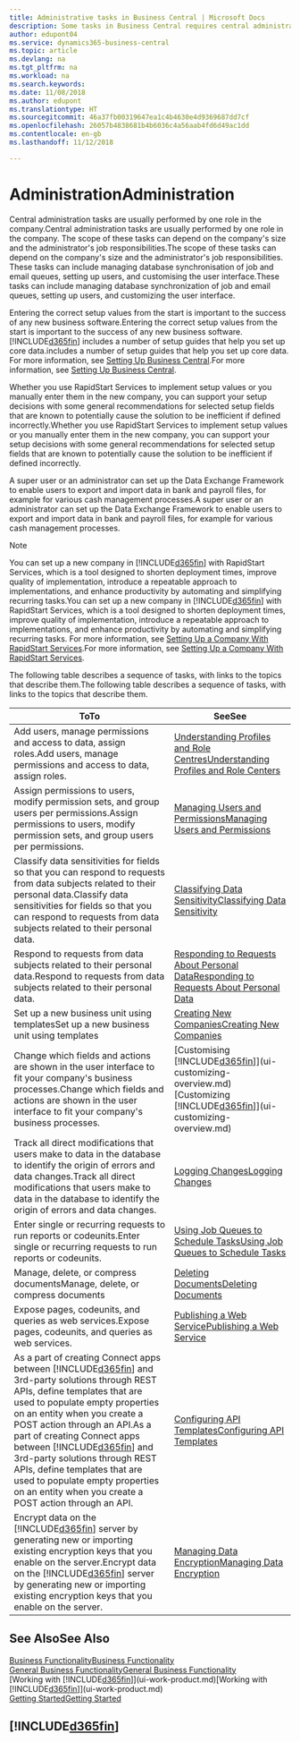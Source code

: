 ```yaml
---
title: Administrative tasks in Business Central | Microsoft Docs
description: Some tasks in Business Central requires central administration and setup. See what they are and learn what to do.
author: edupont04
ms.service: dynamics365-business-central
ms.topic: article
ms.devlang: na
ms.tgt_pltfrm: na
ms.workload: na
ms.search.keywords: 
ms.date: 11/08/2018
ms.author: edupont
ms.translationtype: HT
ms.sourcegitcommit: 46a37fb00319647ea1c4b4630e4d9369687dd7cf
ms.openlocfilehash: 26057b4838681b4b6036c4a56aab4fd6d49ac1dd
ms.contentlocale: en-gb
ms.lasthandoff: 11/12/2018

---
```

# <a name="administration"></a><span data-ttu-id="a81da-104">Administration</span><span class="sxs-lookup"><span data-stu-id="a81da-104">Administration</span></span>
<span data-ttu-id="a81da-105">Central administration tasks are usually performed by one role in the company.</span><span class="sxs-lookup"><span data-stu-id="a81da-105">Central administration tasks are usually performed by one role in the company.</span></span> <span data-ttu-id="a81da-106">The scope of these tasks can depend on the company's size and the administrator's job responsibilities.</span><span class="sxs-lookup"><span data-stu-id="a81da-106">The scope of these tasks can depend on the company's size and the administrator's job responsibilities.</span></span> <span data-ttu-id="a81da-107">These tasks can include managing database synchronisation of job and email queues, setting up users, and customising the user interface.</span><span class="sxs-lookup"><span data-stu-id="a81da-107">These tasks can include managing database synchronization of job and email queues, setting up users, and customizing the user interface.</span></span>  

<span data-ttu-id="a81da-108">Entering the correct setup values from the start is important to the success of any new business software.</span><span class="sxs-lookup"><span data-stu-id="a81da-108">Entering the correct setup values from the start is important to the success of any new business software.</span></span> [!INCLUDE[d365fin](includes/d365fin_md.md)] <span data-ttu-id="a81da-109">includes a number of setup guides that help you set up core data.</span><span class="sxs-lookup"><span data-stu-id="a81da-109">includes a number of setup guides that help you set up core data.</span></span> <span data-ttu-id="a81da-110">For more information, see [Setting Up Business Central](setup.md).</span><span class="sxs-lookup"><span data-stu-id="a81da-110">For more information, see [Setting Up Business Central](setup.md).</span></span>

<span data-ttu-id="a81da-111">Whether you use RapidStart Services to implement setup values or you manually enter them in the new company, you can support your setup decisions with some general recommendations for selected setup fields that are known to potentially cause the solution to be inefficient if defined incorrectly.</span><span class="sxs-lookup"><span data-stu-id="a81da-111">Whether you use RapidStart Services to implement setup values or you manually enter them in the new company, you can support your setup decisions with some general recommendations for selected setup fields that are known to potentially cause the solution to be inefficient if defined incorrectly.</span></span>  

<span data-ttu-id="a81da-112">A super user or an administrator can set up the Data Exchange Framework to enable users to export and import data in bank and payroll files, for example for various cash management processes.</span><span class="sxs-lookup"><span data-stu-id="a81da-112">A super user or an administrator can set up the Data Exchange Framework to enable users to export and import data in bank and payroll files, for example for various cash management processes.</span></span>

> [!NOTE]
> <span data-ttu-id="a81da-113">You can set up a new company in [!INCLUDE[d365fin](includes/d365fin_md.md)] with RapidStart Services, which is a tool designed to shorten deployment times, improve quality of implementation, introduce a repeatable approach to implementations, and enhance productivity by automating and simplifying recurring tasks.</span><span class="sxs-lookup"><span data-stu-id="a81da-113">You can set up a new company in [!INCLUDE[d365fin](includes/d365fin_md.md)] with RapidStart Services, which is a tool designed to shorten deployment times, improve quality of implementation, introduce a repeatable approach to implementations, and enhance productivity by automating and simplifying recurring tasks.</span></span> <span data-ttu-id="a81da-114">For more information, see [Setting Up a Company With RapidStart Services](admin-set-up-a-company-with-rapidstart.md).</span><span class="sxs-lookup"><span data-stu-id="a81da-114">For more information, see [Setting Up a Company With RapidStart Services](admin-set-up-a-company-with-rapidstart.md).</span></span>

<span data-ttu-id="a81da-115">The following table describes a sequence of tasks, with links to the topics that describe them.</span><span class="sxs-lookup"><span data-stu-id="a81da-115">The following table describes a sequence of tasks, with links to the topics that describe them.</span></span>   

|<span data-ttu-id="a81da-116">**To**</span><span class="sxs-lookup"><span data-stu-id="a81da-116">**To**</span></span>|<span data-ttu-id="a81da-117">**See**</span><span class="sxs-lookup"><span data-stu-id="a81da-117">**See**</span></span>|  
|------------|-------------|  
|<span data-ttu-id="a81da-118">Add users, manage permissions and access to data, assign roles.</span><span class="sxs-lookup"><span data-stu-id="a81da-118">Add users, manage permissions and access to data, assign roles.</span></span>|[<span data-ttu-id="a81da-119">Understanding Profiles and Role Centres</span><span class="sxs-lookup"><span data-stu-id="a81da-119">Understanding Profiles and Role Centers</span></span>](admin-users-profiles-roles.md)|  
|<span data-ttu-id="a81da-120">Assign permissions to users, modify permission sets, and group users per permissions.</span><span class="sxs-lookup"><span data-stu-id="a81da-120">Assign permissions to users, modify permission sets, and group users per permissions.</span></span>|[<span data-ttu-id="a81da-121">Managing Users and Permissions</span><span class="sxs-lookup"><span data-stu-id="a81da-121">Managing Users and Permissions</span></span>](ui-how-users-permissions.md)|
|<span data-ttu-id="a81da-122">Classify data sensitivities for fields so that you can respond to requests from data subjects related to their personal data.</span><span class="sxs-lookup"><span data-stu-id="a81da-122">Classify data sensitivities for fields so that you can respond to requests from data subjects related to their personal data.</span></span>|[<span data-ttu-id="a81da-123">Classifying Data Sensitivity</span><span class="sxs-lookup"><span data-stu-id="a81da-123">Classifying Data Sensitivity</span></span>](admin-classifying-data-sensitivity.md)|
|<span data-ttu-id="a81da-124">Respond to requests from data subjects related to their personal data.</span><span class="sxs-lookup"><span data-stu-id="a81da-124">Respond to requests from data subjects related to their personal data.</span></span>|[<span data-ttu-id="a81da-125">Responding to Requests About Personal Data</span><span class="sxs-lookup"><span data-stu-id="a81da-125">Responding to Requests About Personal Data</span></span>](admin-responding-to-requests-about-personal-data.md)|
|<span data-ttu-id="a81da-126">Set up a new business unit using templates</span><span class="sxs-lookup"><span data-stu-id="a81da-126">Set up a new business unit using templates</span></span>|[<span data-ttu-id="a81da-127">Creating New Companies</span><span class="sxs-lookup"><span data-stu-id="a81da-127">Creating New Companies</span></span>](about-new-company.md)|
|<span data-ttu-id="a81da-128">Change which fields and actions are shown in the user interface to fit your company's business processes.</span><span class="sxs-lookup"><span data-stu-id="a81da-128">Change which fields and actions are shown in the user interface to fit your company's business processes.</span></span> |<span data-ttu-id="a81da-129">[Customising [!INCLUDE[d365fin](includes/d365fin_md.md)]](ui-customizing-overview.md)</span><span class="sxs-lookup"><span data-stu-id="a81da-129">[Customizing [!INCLUDE[d365fin](includes/d365fin_md.md)]](ui-customizing-overview.md)</span></span> |
|<span data-ttu-id="a81da-130">Track all direct modifications that users make to data in the database to identify the origin of errors and data changes.</span><span class="sxs-lookup"><span data-stu-id="a81da-130">Track all direct modifications that users make to data in the database to identify the origin of errors and data changes.</span></span>|[<span data-ttu-id="a81da-131">Logging Changes</span><span class="sxs-lookup"><span data-stu-id="a81da-131">Logging Changes</span></span>](across-log-changes.md)|  
|<span data-ttu-id="a81da-132">Enter single or recurring requests to run reports or codeunits.</span><span class="sxs-lookup"><span data-stu-id="a81da-132">Enter single or recurring requests to run reports or codeunits.</span></span>|[<span data-ttu-id="a81da-133">Using Job Queues to Schedule Tasks</span><span class="sxs-lookup"><span data-stu-id="a81da-133">Using Job Queues to Schedule Tasks</span></span>](admin-job-queues-schedule-tasks.md)|  
|<span data-ttu-id="a81da-134">Manage, delete, or compress documents</span><span class="sxs-lookup"><span data-stu-id="a81da-134">Manage, delete, or compress documents</span></span>|[<span data-ttu-id="a81da-135">Deleting Documents</span><span class="sxs-lookup"><span data-stu-id="a81da-135">Deleting Documents</span></span>](admin-manage-documents.md)|  
|<span data-ttu-id="a81da-136">Expose pages, codeunits, and queries as web services.</span><span class="sxs-lookup"><span data-stu-id="a81da-136">Expose pages, codeunits, and queries as web services.</span></span>|[<span data-ttu-id="a81da-137">Publishing a Web Service</span><span class="sxs-lookup"><span data-stu-id="a81da-137">Publishing a Web Service</span></span>](across-how-publish-web-service.md)|
|<span data-ttu-id="a81da-138">As a part of creating Connect apps between [!INCLUDE[d365fin](includes/d365fin_md.md)] and 3rd-party solutions through REST APIs, define templates that are used to populate empty properties on an entity when you create a POST action through an API.</span><span class="sxs-lookup"><span data-stu-id="a81da-138">As a part of creating Connect apps between [!INCLUDE[d365fin](includes/d365fin_md.md)] and 3rd-party solutions through REST APIs, define templates that are used to populate empty properties on an entity when you create a POST action through an API.</span></span>|[<span data-ttu-id="a81da-139">Configuring API Templates</span><span class="sxs-lookup"><span data-stu-id="a81da-139">Configuring API Templates</span></span>](admin-configuring-api-template.md)|
|<span data-ttu-id="a81da-140">Encrypt data on the [!INCLUDE[d365fin](includes/d365fin_md.md)] server by generating new or importing existing encryption keys that you enable on the server.</span><span class="sxs-lookup"><span data-stu-id="a81da-140">Encrypt data on the [!INCLUDE[d365fin](includes/d365fin_md.md)] server by generating new or importing existing encryption keys that you enable on the server.</span></span>|[<span data-ttu-id="a81da-141">Managing Data Encryption</span><span class="sxs-lookup"><span data-stu-id="a81da-141">Managing Data Encryption</span></span>](admin-manage-data-encryption.md)|

## <a name="see-also"></a><span data-ttu-id="a81da-142">See Also</span><span class="sxs-lookup"><span data-stu-id="a81da-142">See Also</span></span>
[<span data-ttu-id="a81da-143">Business Functionality</span><span class="sxs-lookup"><span data-stu-id="a81da-143">Business Functionality</span></span>](across-business-functionality.md)  
[<span data-ttu-id="a81da-144">General Business Functionality</span><span class="sxs-lookup"><span data-stu-id="a81da-144">General Business Functionality</span></span>](ui-across-business-areas.md)  
<span data-ttu-id="a81da-145">[Working with [!INCLUDE[d365fin](includes/d365fin_md.md)]](ui-work-product.md)</span><span class="sxs-lookup"><span data-stu-id="a81da-145">[Working with [!INCLUDE[d365fin](includes/d365fin_md.md)]](ui-work-product.md)</span></span>  
[<span data-ttu-id="a81da-146">Getting Started</span><span class="sxs-lookup"><span data-stu-id="a81da-146">Getting Started</span></span>](product-get-started.md)    

## [!INCLUDE[d365fin](includes/free_trial_md.md)]  

